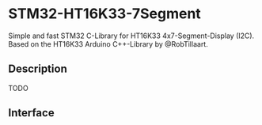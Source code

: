 # STM32-HT16K33-7Segment
Simple and fast STM32 C-Library for HT16K33 4x7-Segment-Display (I2C). Based on the HT16K33 Arduino C++-Library by @RobTillaart.

## Description
TODO

## Interface

